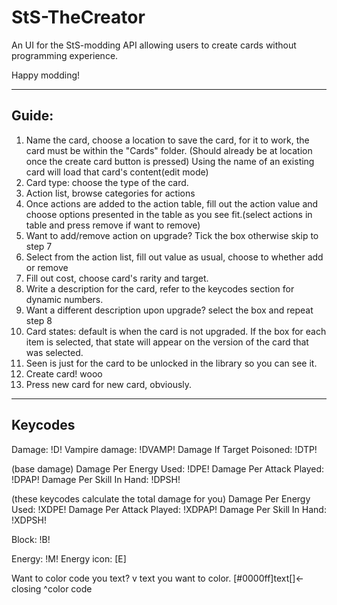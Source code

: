 # StS-TheCreator

An UI for the StS-modding API allowing users to create cards without programming experience.

Happy modding!

---

## Guide:
1. Name the card, choose a location to save the card, for it to work, the card must be within the "Cards" folder. (Should already be at location once the create card button is pressed)
Using the name of an existing card will load that card's content(edit mode)
2. Card type: choose the type of the card.
3. Action list, browse categories for actions
4. Once actions are added to the action table, fill out the action value and choose options presented in the table as you see fit.(select actions in table and press remove if want to remove)
5. Want to add/remove action on upgrade? Tick the box otherwise skip to step 7
6. Select from the action list, fill out value as usual, choose to whether add or remove
7. Fill out cost, choose card's rarity and target.
8. Write a description for the card, refer to the keycodes section for dynamic numbers.
9. Want a different description upon upgrade? select the box and repeat step 8
10. Card states: default is when the card is not upgraded. If the box for each item is selected, that state will appear on the version of the card that was selected.
11. Seen is just for the card to be unlocked in the library so you can see it. 
12. Create card! wooo
13. Press new card for new card, obviously. 

---
## Keycodes
Damage: !D!
Vampire damage: !DVAMP!
Damage If Target Poisoned: !DTP!

(base damage)
Damage Per Energy Used: !DPE! 
Damage Per Attack Played: !DPAP!
Damage Per Skill In Hand: !DPSH!

(these keycodes calculate the total damage for you)
Damage Per Energy Used: !XDPE! 
Damage Per Attack Played: !XDPAP!
Damage Per Skill In Hand: !XDPSH!

Block: !B!

Energy: !M!
Energy icon: [E]

Want to color code you text? 
           v text you want to color.
[#0000ff]text[]<-closing 
   ^color code


